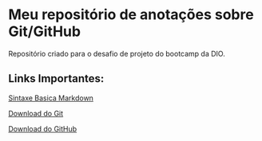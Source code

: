 # Meu repositório de anotações sobre Git/GitHub
Repositório criado para o desafio de projeto do bootcamp da DIO.


## Links Importantes:
[Sintaxe Basica Markdown](https://www.markdownguide.org/basic-syntax/)

[Download do Git](https://git-scm.com/downloads)

[Download do GitHub](https://desktop.github.com/)




